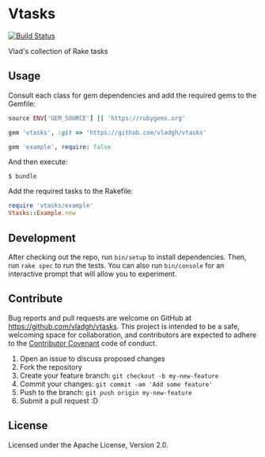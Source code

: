 # Vtasks
[![Build Status](https://travis-ci.org/vladgh/vtasks.svg?branch=master)](https://travis-ci.org/vladgh/vtasks)

Vlad's collection of Rake tasks

## Usage

Consult each class for gem dependencies and add the required gems to the Gemfile:
```ruby
source ENV['GEM_SOURCE'] || 'https://rubygems.org'

gem 'vtasks', :git => 'https://github.com/vladgh/vtasks'

gem 'example', require: false
```

And then execute:
```
$ bundle
```

Add the required tasks to the Rakefile:
```ruby
require 'vtasks/example'
Vtasks::Example.new
```

## Development

After checking out the repo, run `bin/setup` to install dependencies. Then, run `rake spec` to run the tests. You can also run `bin/console` for an interactive prompt that will allow you to experiment.

## Contribute

Bug reports and pull requests are welcome on GitHub at https://github.com/vladgh/vtasks. This project is intended to be a safe, welcoming space for collaboration, and contributors are expected to adhere to the [Contributor Covenant](http://contributor-covenant.org) code of conduct.

1. Open an issue to discuss proposed changes
2. Fork the repository
3. Create your feature branch: `git checkout -b my-new-feature`
4. Commit your changes: `git commit -am 'Add some feature'`
5. Push to the branch: `git push origin my-new-feature`
6. Submit a pull request :D

## License
Licensed under the Apache License, Version 2.0.

